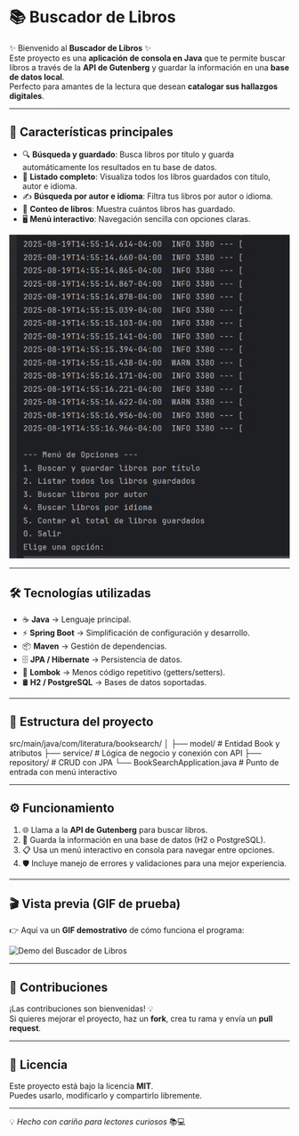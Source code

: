 

# 📚 Buscador de Libros  

✨ Bienvenido al **Buscador de Libros** ✨  
Este proyecto es una **aplicación de consola en Java** que te permite buscar libros a través de la **API de Gutenberg** y guardar la información en una **base de datos local**.  
Perfecto para amantes de la lectura que desean **catalogar sus hallazgos digitales**.  

---

## 🚀 Características principales  

- 🔍 **Búsqueda y guardado**: Busca libros por título y guarda automáticamente los resultados en tu base de datos.  
- 📑 **Listado completo**: Visualiza todos los libros guardados con título, autor e idioma.  
- ✍️ **Búsqueda por autor e idioma**: Filtra tus libros por autor o idioma.  
- 🔢 **Conteo de libros**: Muestra cuántos libros has guardado.  
- 🖥️ **Menú interactivo**: Navegación sencilla con opciones claras.  

![Demo](assets/democm.gif)

---

## 🛠️ Tecnologías utilizadas  

- ☕ **Java** → Lenguaje principal.  
- ⚡ **Spring Boot** → Simplificación de configuración y desarrollo.  
- 📦 **Maven** → Gestión de dependencias.  
- 🗄️ **JPA / Hibernate** → Persistencia de datos.  
- 📝 **Lombok** → Menos código repetitivo (getters/setters).  
- 🛢️ **H2 / PostgreSQL** → Bases de datos soportadas.  

---

## 📂 Estructura del proyecto  

src/main/java/com/literatura/booksearch/
│
├── model/ # Entidad Book y atributos
├── service/ # Lógica de negocio y conexión con API
├── repository/ # CRUD con JPA
└── BookSearchApplication.java # Punto de entrada con menú interactivo

---

## ⚙️ Funcionamiento  

1. 🌐 Llama a la **API de Gutenberg** para buscar libros.  
2. 💾 Guarda la información en una base de datos (H2 o PostgreSQL).  
3. 📋 Usa un menú interactivo en consola para navegar entre opciones.  
4. 🛡️ Incluye manejo de errores y validaciones para una mejor experiencia.  

---

## 🎬 Vista previa (GIF de prueba)  

👉 Aquí va un **GIF demostrativo** de cómo funciona el programa:  

![Demo del Buscador de Libros](ruta/del/gif.gif)  

---

## 🤝 Contribuciones  

¡Las contribuciones son bienvenidas! 💡  
Si quieres mejorar el proyecto, haz un **fork**, crea tu rama y envía un **pull request**.  

---

## 📜 Licencia  

Este proyecto está bajo la licencia **MIT**.  
Puedes usarlo, modificarlo y compartirlo libremente.  

---

💡 *Hecho con cariño para lectores curiosos* 📚💻  
